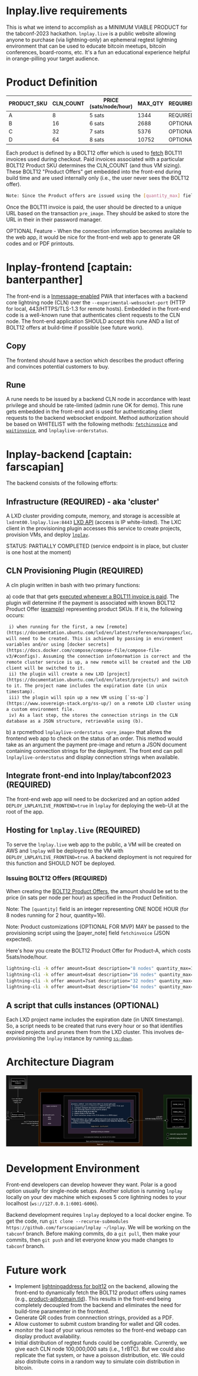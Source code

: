 # lnplay.live requirements

This is what we intend to accomplish as a MINIMUM VIABLE PRODUCT for the tabconf-2023 hackathon. `lnplay.live` is a public website allowing anyone to purchase (via lightning-only) an ephemeral regtest lightning environment that can be used to educate bitcoin meetups, bitcoin conferences, board-rooms, etc. It's a fun an educational experience helpful in orange-pilling your target audience.

# Product Definition

|PRODUCT_SKU|CLN_COUNT|PRICE (sats/node/hour)|MAX_QTY|REQUIRED/OPTIONAL|
|---|---|---|---|---|
|A|8|5 sats|1344|REQUIRED|
|B|16|6 sats|2688|OPTIONAL|
|C|32|7 sats|5376|OPTIONAL|
|D|64|8 sats|10752|OPTIONAL|

Each product is defined by a BOLT12 offer which is used to [fetch](https://docs.corelightning.org/reference/lightning-fetchinvoice) BOLT11 invoices used during checkout. Paid invoices associated with a particular BOLT12 Product SKU determines the CLN_COUNT (and thus VM sizing). These BOLT12 "Product Offers" get embedded into the front-end during build time and are used internally only (i.e., the user never sees the BOLT12 offer).

```bash
Note: Since the Product offers are issued using the [quantity_max] field, the [amount] in the `fetchinvoice` command must be multiplied accordingly.
```

Once the BOLT11 invoice is paid, the user should be directed to a unique URL based on the transaction `pre_image`. They should be asked to store the URL in their in their password manager.



OPTIONAL Feature - When the connection information becomes available to the web app, it would be nice for the front-end web app to generate QR codes and or PDF printouts. 

# lnplay-frontend [captain: banterpanther]

The front-end is a [lnmessage-enabled](https://github.com/aaronbarnardsound/lnmessage) PWA that interfaces with a backend core lightning node (CLN) over the `--experimental-websocket-port` (HTTP for local, 443/HTTPS/TLS-1.3 for remote hosts). Embedded in the front-end code is a well-known rune that authenticates client requests to the CLN node. The front-end application SHOULD accept this rune AND a list of BOLT12 offers at build-time if possible (see future work).

## Copy

The frontend should have a section which describes the product offering and convinces potential customers to buy.
## Rune

A rune needs to be issued by a backend CLN node in accordance with least privilege and should be rate-limited (admin rune OK for demo). This rune gets embedded in the front-end and is used for authenticating client requests to the backend websocket endpoint. Method authorization should be based on WHITELIST with the following methods: [`fetchinvoice`](https://docs.corelightning.org/reference/lightning-fetchinvoice) and [`waitinvoice`](https://docs.corelightning.org/reference/lightning-waitinvoice), and `lnplaylive-orderstatus`.

# lnplay-backend [captain: farscapian]

The backend consists of the following efforts:

## Infrastructure (REQUIRED) - aka 'cluster'

A LXD cluster providing compute, memory, and storage is accessible at `lxdrmt00.lnplay.live:8443` [LXD API](https://documentation.ubuntu.com/lxd/en/latest/search/?q=API&check_keywords=yes&area=default) (access is IP white-listed). The LXC client in the provisioning plugin accesses this service to create projects, provision VMs, and deploy [`lnplay`](https://github.com/farscapian/lnplay/tree/tabconf).

STATUS: PARTIALLY COMPLETED (service endpoint is in place, but cluster is one host at the moment)

## CLN Provisioning Plugin (REQUIRED)

A cln plugin written in bash with two primary functions:  
  
  a) code that that gets [executed whenever a BOLT11 invoice is paid](https://docs.corelightning.org/docs/event-notifications). The plugin will determine if the payment is associated with known BOLT12 Product Offer ([example](https://github.com/daGoodenough/bolt12-prism/blob/main/prism-plugin.py)) representing product SKUs. If it is, the following occurs:

     i) when running for the first, a new [remote](https://documentation.ubuntu.com/lxd/en/latest/reference/manpages/lxc/remote/#synopsis) will need to be created. This is achieved by passing in environment variables and/or using [docker secrets](https://docs.docker.com/compose/compose-file/compose-file-v3/#configs). Assuming the connection infomormation is correct and the remote cluster service is up, a new remote will be created and the LXD client will be switched to it.
     ii) the plugin will create a new LXD [project](https://documentation.ubuntu.com/lxd/en/latest/projects/) and switch to it. The project name includes the expiration date (in unix timestamp).
     iii) the plugin will spin up a new VM using [`ss-up`](https://www.sovereign-stack.org/ss-up/) on a remote LXD cluster using a custom environment file.
     iv) As a last step, the stores the connection strings in the CLN database as a JSON structure, retrievable using (b).
  
  b) a rpcmethod `lnplaylive-orderstatus <pre_image>` that allows the frontend web app to check on the status of an order. This method would take as an argument the payment pre-image and return a JSON document containing connection strings for the deployment. The front end can poll `lnplaylive-orderstatus` and display connection strings when available.

## Integrate front-end into lnplay/tabconf2023 (REQUIRED)

The front-end web app will need to be dockerized and an option added `DEPLOY_LNPLAYLIVE_FRONTEND=true` in `lnplay` for deploying the web-UI at the root of the app.

## Hosting for `lnplay.live` (REQUIRED)

To serve the `lnplay.live` web app to the public, a VM will be created on AWS and `lnplay` will be deployed to the VM with `DEPLOY_LNPLAYLIVE_FRONTEND=true`. A backend deployment is not required for this function and SHOULD NOT be deployed.

### Issuing BOLT12 Offers (REQUIRED)

When creating the [BOLT12 Product Offers](https://docs.corelightning.org/reference/lightning-offer), the amount should be set to the price (in sats per node per hour) as specified in the Product Definition.

Note: The `[quantity]` field is an integer representing ONE NODE HOUR (for 8 nodes running for 2 hour, quantity=16). 

Note: Product customizations (OPTIONAL FOR MVP) MAY be passed to the provisioning script using the [payer_note] field `fetchinvoice` (JSON expected).

Here's how you create the BOLT12 Product Offer for Product-A, which costs 5sats/node/hour.

```bash
lightning-cli -k offer amount=5sat description="8 nodes" quantity_max=1344  issuer="lnplay.live"
lightning-cli -k offer amount=6sat description="16 nodes" quantity_max=2688  issuer="lnplay.live"
lightning-cli -k offer amount=7sat description="32 nodes" quantity_max=5376  issuer="lnplay.live"
lightning-cli -k offer amount=8sat description="64 nodes" quantity_max=10752  issuer="lnplay.live"
```

## A script that culls instances (OPTIONAL)

Each LXD project name includes the expiration date (in UNIX timestamp). So, a script needs to be created that runs every hour or so that identifies expired projects and prunes them from the LXD cluster. This involves de-provisioning the `lnplay` instance by running [`ss-down`](https://www.sovereign-stack.org/ss-down/).

# Architecture Diagram

![lnplay.live tabconf architecture](./lnplay-live_architecture.png)

# Development Environment

Front-end developers can develop however they want. Polar is a good option usually for single-node setups. Another solution is running `lnplay` locally on your dev machine which exposes 5 core lightning nodes to your localhost (`ws://127.0.0.1:6001-6006`).

Backend development requires `lnplay` deployed to a local docker engine. To get the code, run `git clone --recurse-submodules https://github.com/farscapian/lnplay ~/lnplay`. We will be working on the `tabconf` branch. Before making commits, do a `git pull`, then make your commits, then `git push` and let everyone know you made changes to `tabconf` branch.

# Future work

* Implement [lightningaddress for bolt12](https://github.com/rustyrussell/bolt12address) on the backend, allowing the front-end to dynamically fetch the BOLT12 product offers using names (e.g., product-a@domain.tld). This results in the front-end being completely decoupled from the backend and eliminates the need for build-time paramemter in the frontend.
* Generate QR codes from connnection strings, provided as a PDF.
* Allow customer to submit custom branding for wallet and QR codes. 
* monitor the load of your various remotes so the front-end webapp can display product availability.
* Initial distribution of regtest funds could be configurable. Currently, we give each CLN node 100,000,000 sats (i.e., 1 rBTC). But we could also replicate the fiat system, or have a poisson distribution, etc. We could also distribute coins in a random way to simulate coin distribution in bitcoin.
